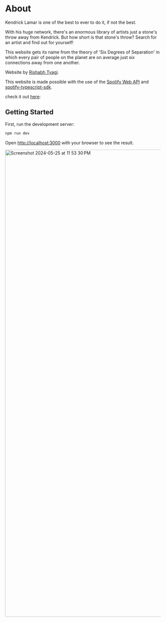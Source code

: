 # About

Kendrick Lamar is one of the best to ever to do it, if not the best. 

With his huge network, there's an enormous library of artists just a stone's throw away from Kendrick. But how short is that stone's throw? Search for an artist and find out for yourself!

This website gets its name from the theory of 'Six Degrees of Separation' in which every pair of people on the planet are on average just six connections away from one another.

Website by [Rishabh Tyagi](https://www.rishtyagi.com).

This website is made possible with the use of the [Spotify Web API](https://developer.spotify.com/documentation/web-api) and [spotify-typescript-sdk](https://developer.spotify.com/blog/2023-07-03-typescript-sdk).

check it out [here](https://sixdegreesofkendrick.com/): 

## Getting Started

First, run the development server:

```bash
npm run dev
```

Open [http://localhost:3000](http://localhost:3000) with your browser to see the result.

<img width="1509" alt="Screenshot 2024-05-25 at 11 53 30 PM" src="https://github.com/rrtyagii/6-degrees-of-kendrick/assets/47730677/f32b2c68-60b9-4d34-8850-6dd5c4a431e9">
